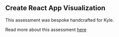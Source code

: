 ## Create React App Visualization

This assessment was bespoke handcrafted for Kyle.

Read more about this assessment [here](https://react.eogresources.com)
